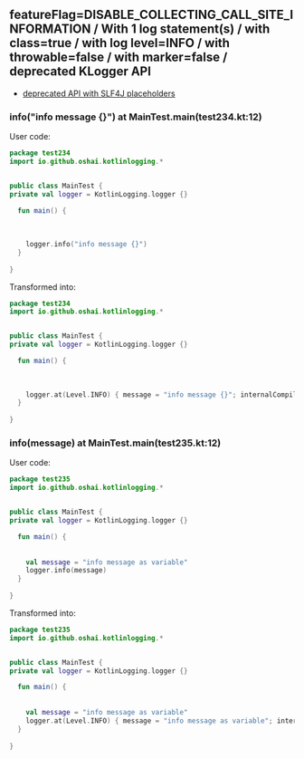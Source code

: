 ## featureFlag=DISABLE_COLLECTING_CALL_SITE_INFORMATION / With 1 log statement(s) / with class=true / with log level=INFO / with throwable=false / with marker=false / deprecated KLogger API

* [deprecated API with SLF4J placeholders](deprecated-slf4j-placeholders.md)

###  info("info message {}") at MainTest.main(test234.kt:12)

User code:
```kotlin
package test234
import io.github.oshai.kotlinlogging.*


public class MainTest {
private val logger = KotlinLogging.logger {}

  fun main() {
    
    
    
    logger.info("info message {}")
  }
  
}


```
  
Transformed into:
```kotlin
package test234
import io.github.oshai.kotlinlogging.*


public class MainTest {
private val logger = KotlinLogging.logger {}

  fun main() {
    
    
    
    logger.at(Level.INFO) { message = "info message {}"; internalCompilerData = KLoggingEventBuilder.InternalCompilerData(messageTemplate = ""info message {}"")
  }
  
}


```

###  info(message) at MainTest.main(test235.kt:12)

User code:
```kotlin
package test235
import io.github.oshai.kotlinlogging.*


public class MainTest {
private val logger = KotlinLogging.logger {}

  fun main() {
    
    
    val message = "info message as variable"
    logger.info(message)
  }
  
}


```
  
Transformed into:
```kotlin
package test235
import io.github.oshai.kotlinlogging.*


public class MainTest {
private val logger = KotlinLogging.logger {}

  fun main() {
    
    
    val message = "info message as variable"
    logger.at(Level.INFO) { message = "info message as variable"; internalCompilerData = KLoggingEventBuilder.InternalCompilerData(messageTemplate = "message")
  }
  
}


```
